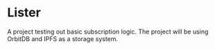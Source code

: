 # Lister

A project testing out basic subscription logic.
The project will be using OrbitDB and IPFS as a storage system.
